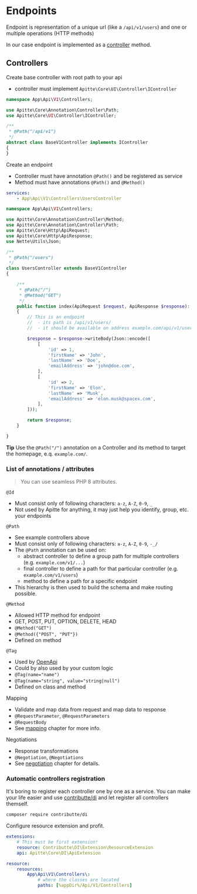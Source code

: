 # Endpoints

Endpoint is representation of a unique url (like a `/api/v1/users`) and one or multiple operations (HTTP methods)

In our case endpoint is implemented as a [controller](#controllers) method.

## Controllers

Create base controller with root path to your api

- controller must implement `Apitte\Core\UI\Controller\IController`

```php
namespace App\Api\V1\Controllers;

use Apitte\Core\Annotation\Controller\Path;
use Apitte\Core\UI\Controller\IController;

/**
 * @Path("/api/v1")
 */
abstract class BaseV1Controller implements IController
{
}
```

Create an endpoint

- Controller must have annotation `@Path()` and be registered as service
- Method must have annotations `@Path()` and `@Method()`

```yaml
services:
    - App\Api\V1\Controllers\UsersController
```

```php
namespace App\Api\V1\Controllers;

use Apitte\Core\Annotation\Controller\Method;
use Apitte\Core\Annotation\Controller\Path;
use Apitte\Core\Http\ApiRequest;
use Apitte\Core\Http\ApiResponse;
use Nette\Utils\Json;

/**
 * @Path("/users")
 */
class UsersController extends BaseV1Controller
{

    /**
     * @Path("/")
     * @Method("GET")
     */
    public function index(ApiRequest $request, ApiResponse $response): ApiResponse
    {
        // This is an endpoint
        //  - its path is /api/v1/users/
        //  - it should be available on address example.com/api/v1/users/

        $response = $response->writeBody(Json::encode([
            [
                'id' => 1,
                'firstName' => 'John',
                'lastName' => 'Doe',
                'emailAddress' => 'john@doe.com',
            ],
            [
                'id' => 2,
                'firstName' => 'Elon',
                'lastName' => 'Musk',
                'emailAddress' => 'elon.musk@spacex.com',
            ],
        ]));

        return $response;
    }

}
```

**Tip** Use the `@Path("/")` annotation on a Controller and its method to target the homepage, e.q. `example.com/`.

### List of annotations / attributes

> You can use seamless PHP 8 attributes.

`@Id`
  - Must consist only of following characters: `a-z`, `A-Z`, `0-9`, `_`
  - Not used by Apitte for anything, it may just help you identify, group, etc. your endpoints

`@Path`
  - See example controllers above
  - Must consist only of following characters: `a-z`, `A-Z`, `0-9`, `-_/`
  - The `@Path` annotation can be used on:
    - abstract controller to define a group path for multiple controllers (e.g. `example.com/v1/...`)
    - final controller to define a path for that particular controller (e.g. `example.com/v1/users`)
    - method to define a path for a specific endpoint
  - This hierarchy is then used to build the schema and make routing possible.

`@Method`
  - Allowed HTTP method for endpoint
  - GET, POST, PUT, OPTION, DELETE, HEAD
  - `@Method("GET")`
  - `@Method({"POST", "PUT"})`
  - Defined on method

`@Tag`
  - Used by [OpenApi](schema.md#openapi)
  - Could by also used by your custom logic
  - `@Tag(name="name")`
  - `@Tag(name="string", value="string|null")`
  - Defined on class and method

Mapping
  - Validate and map data from request and map data to response
  - `@RequestParameter`, `@RequestParameters`
  - `@RequestBody`
  - See [mapping](mapping.md) chapter for more info.

Negotiations
  - Response transformations
  - `@Negotiation`, `@Negotiations`
  - See [negotiation](negotiation.md) chapter for details.

### Automatic controllers registration

It's boring to register each controller one by one as a service. You can make your life easier and use [contributte/di](https://github.com/contributte/di) and let register all controllers themself.

```sh
composer require contributte/di
```

Configure resource extension and profit.

```yaml
extensions:
    # This must be first extension!
    resource: Contributte\DI\Extension\ResourceExtension
    api: Apitte\Core\DI\ApiExtension

resource:
    resources:
        App\Api\V1\Controllers\:
            # where the classes are located
            paths: [%appDir%/Api/V1/Controllers]
```
